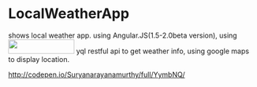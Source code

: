 # LocalWeatherApp
shows local weather app.
using Angular.JS(1.5-2.0beta version),
using <img src="https://poweredby.yahoo.com/white.png" width="134" height="29"/>  yql restful api to get weather info,
using google maps to display location.

http://codepen.io/Suryanarayanamurthy/full/YymbNQ/
